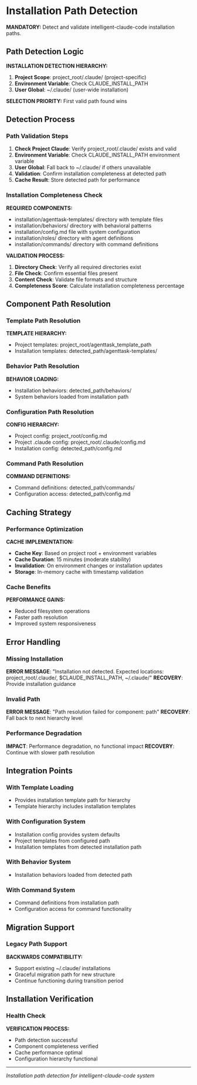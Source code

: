# Installation Path Detection

**MANDATORY:** Detect and validate intelligent-claude-code installation paths.

## Path Detection Logic

**INSTALLATION DETECTION HIERARCHY:**
1. **Project Scope**: project_root/.claude/ (project-specific)
2. **Environment Variable**: Check CLAUDE_INSTALL_PATH
3. **User Global**: ~/.claude/ (user-wide installation)

**SELECTION PRIORITY:** First valid path found wins

## Detection Process

### Path Validation Steps
1. **Check Project Claude**: Verify project_root/.claude/ exists and valid
2. **Environment Variable**: Check CLAUDE_INSTALL_PATH environment variable
3. **User Global**: Fall back to ~/.claude/ if others unavailable
4. **Validation**: Confirm installation completeness at detected path
5. **Cache Result**: Store detected path for performance

### Installation Completeness Check
**REQUIRED COMPONENTS:**
- installation/agenttask-templates/ directory with template files
- installation/behaviors/ directory with behavioral patterns  
- installation/config.md file with system configuration
- installation/roles/ directory with agent definitions
- installation/commands/ directory with command definitions

**VALIDATION PROCESS:**
1. **Directory Check**: Verify all required directories exist
2. **File Check**: Confirm essential files present
3. **Content Check**: Validate file formats and structure
4. **Completeness Score**: Calculate installation completeness percentage

## Component Path Resolution

### Template Path Resolution
**TEMPLATE HIERARCHY:**
- Project templates: project_root/agenttask_template_path
- Installation templates: detected_path/agenttask-templates/

### Behavior Path Resolution
**BEHAVIOR LOADING:**
- Installation behaviors: detected_path/behaviors/
- System behaviors loaded from installation path

### Configuration Path Resolution  
**CONFIG HIERARCHY:**
- Project config: project_root/config.md
- Project .claude config: project_root/.claude/config.md
- Installation config: detected_path/config.md

### Command Path Resolution
**COMMAND DEFINITIONS:**
- Command definitions: detected_path/commands/
- Configuration access: detected_path/config.md

## Caching Strategy

### Performance Optimization
**CACHE IMPLEMENTATION:**
- **Cache Key**: Based on project root + environment variables
- **Cache Duration**: 15 minutes (moderate stability)
- **Invalidation**: On environment changes or installation updates
- **Storage**: In-memory cache with timestamp validation

### Cache Benefits
**PERFORMANCE GAINS:**
- Reduced filesystem operations
- Faster path resolution
- Improved system responsiveness

## Error Handling

### Missing Installation
**ERROR MESSAGE**: "Installation not detected. Expected locations: project_root/.claude/, $CLAUDE_INSTALL_PATH, ~/.claude/"
**RECOVERY**: Provide installation guidance

### Invalid Path
**ERROR MESSAGE**: "Path resolution failed for component: path"
**RECOVERY**: Fall back to next hierarchy level

### Performance Degradation
**IMPACT**: Performance degradation, no functional impact
**RECOVERY**: Continue with slower path resolution

## Integration Points

### With Template Loading
- Provides installation template path for hierarchy
- Template hierarchy includes installation templates

### With Configuration System  
- Installation config provides system defaults
- Project templates from configured path
- Installation templates from detected installation path

### With Behavior System
- Installation behaviors loaded from detected path

### With Command System
- Command definitions from installation path
- Configuration access for command functionality

## Migration Support

### Legacy Path Support
**BACKWARDS COMPATIBILITY:**
- Support existing ~/.claude/ installations
- Graceful migration path for new structure
- Continue functioning during transition period

## Installation Verification

### Health Check
**VERIFICATION PROCESS:**
- Path detection successful
- Component completeness verified
- Cache performance optimal
- Configuration hierarchy functional

---
*Installation path detection for intelligent-claude-code system*
